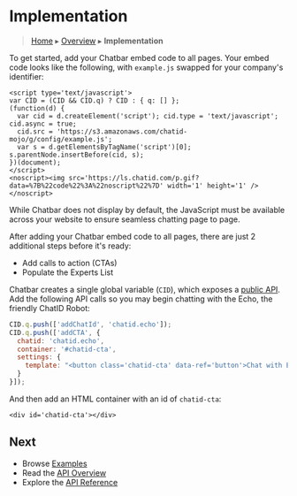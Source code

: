 Implementation
==============

> [Home](index.md) ▸ [Overview](index.md#Overview) ▸ **Implementation**

To get started, add your Chatbar embed code to all pages. Your embed code looks like the following, with `example.js` swapped for your company's identifier:

```
<script type='text/javascript'>
var CID = (CID && CID.q) ? CID : { q: [] };
(function(d) {
  var cid = d.createElement('script'); cid.type = 'text/javascript'; cid.async = true;
  cid.src = 'https://s3.amazonaws.com/chatid-mojo/g/config/example.js';
  var s = d.getElementsByTagName('script')[0]; s.parentNode.insertBefore(cid, s);
})(document);
</script>
<noscript><img src='https://ls.chatid.com/p.gif?data=%7B%22code%22%3A%22noscript%22%7D' width='1' height='1' /></noscript>
```

While Chatbar does not display by default, the JavaScript must be available across your website to ensure seamless chatting page to page.

After adding your Chatbar embed code to all pages, there are just 2 additional steps before it's ready:

* Add calls to action (CTAs)
* Populate the Experts List

Chatbar creates a single global variable (`CID`), which exposes a [public API](public-api-overview.md). Add the following API calls so you may begin chatting with the Echo, the friendly ChatID Robot:

```javascript
CID.q.push(['addChatId', 'chatid.echo']);
CID.q.push(['addCTA', {
  chatid: 'chatid.echo',
  container: '#chatid-cta',
  settings: {
    template: "<button class='chatid-cta' data-ref='button'>Chat with Echo</button>"
  }
}]);
```

And then add an HTML container with an id of `chatid-cta`:

```
<div id='chatid-cta'></div>
```

## Next
* Browse [Examples](demos.md)
* Read the [API Overview](public-api-overview.md)
* Explore the [API Reference](public-api-reference.md)
